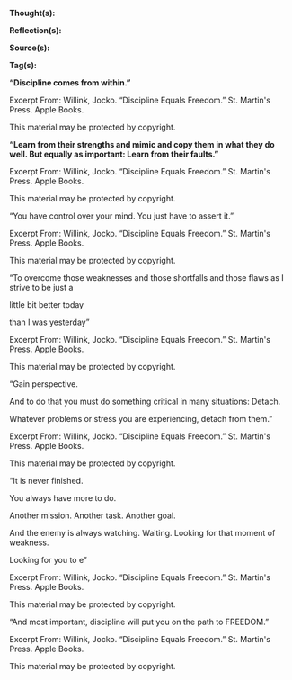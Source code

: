**Thought(s):**

**Reflection(s):**

**Source(s):**

**Tag(s):**

**“Discipline comes from within.”**

  

Excerpt From: Willink, Jocko. “Discipline Equals Freedom.” St. Martin's Press. Apple Books. 

This material may be protected by copyright.

**“Learn from their strengths and mimic and copy them in what they do well. But equally as important: Learn from their faults.”**

  

Excerpt From: Willink, Jocko. “Discipline Equals Freedom.” St. Martin's Press. Apple Books. 

This material may be protected by copyright.

“You have control over your mind. You just have to assert it.”

  

Excerpt From: Willink, Jocko. “Discipline Equals Freedom.” St. Martin's Press. Apple Books. 

This material may be protected by copyright.

“To overcome those weaknesses and those shortfalls and those flaws as I strive to be just a

little bit better today

than I was yesterday”

  

Excerpt From: Willink, Jocko. “Discipline Equals Freedom.” St. Martin's Press. Apple Books. 

This material may be protected by copyright.

“Gain perspective.

And to do that you must do something critical in many situations: Detach.

Whatever problems or stress you are experiencing, detach from them.”

  

Excerpt From: Willink, Jocko. “Discipline Equals Freedom.” St. Martin's Press. Apple Books. 

This material may be protected by copyright.

“It is never finished.

You always have more to do.

Another mission. Another task. Another goal.

And the enemy is always watching. Waiting. Looking for that moment of weakness.

Looking for you to e”

  

Excerpt From: Willink, Jocko. “Discipline Equals Freedom.” St. Martin's Press. Apple Books. 

This material may be protected by copyright.

“And most important, discipline will put you on the path to FREEDOM.”

  

Excerpt From: Willink, Jocko. “Discipline Equals Freedom.” St. Martin's Press. Apple Books. 

This material may be protected by copyright.